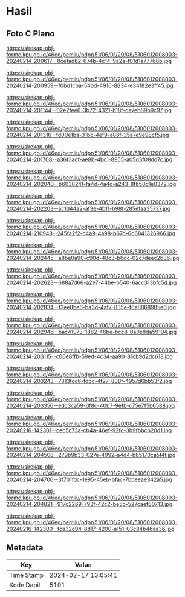 # Hasil

## Foto C Plano

https://sirekap-obj-formc.kpu.go.id/46ed/pemilu/pdpr/51/06/01/20/08/5106012008003-20240214-200617--8cefadb2-674b-4c14-9a2a-f01d1a77768b.jpg

https://sirekap-obj-formc.kpu.go.id/46ed/pemilu/pdpr/51/06/01/20/08/5106012008003-20240214-200959--f0bd1cba-54bd-4916-8834-e34f82e3ff45.jpg

https://sirekap-obj-formc.kpu.go.id/46ed/pemilu/pdpr/51/06/01/20/08/5106012008003-20240214-201144--02e2fee6-3b72-4321-b18f-da7eb69b9c97.jpg

https://sirekap-obj-formc.kpu.go.id/46ed/pemilu/pdpr/51/06/01/20/08/5106012008003-20240214-201316--fd00e1ba-31bc-4ef9-a88f-35a7e9e98cf5.jpg

https://sirekap-obj-formc.kpu.go.id/46ed/pemilu/pdpr/51/06/01/20/08/5106012008003-20240214-201708--a36f3acf-ae8b-4bc1-8955-a05d3f08dd7c.jpg

https://sirekap-obj-formc.kpu.go.id/46ed/pemilu/pdpr/51/06/01/20/08/5106012008003-20240214-202040--b603824f-fa4d-4a4d-a243-8fb58d1e0372.jpg

https://sirekap-obj-formc.kpu.go.id/46ed/pemilu/pdpr/51/06/01/20/08/5106012008003-20240214-202203--ac1d44a2-af3e-4b11-b98f-285efaa35737.jpg

https://sirekap-obj-formc.kpu.go.id/46ed/pemilu/pdpr/51/06/01/20/08/5106012008003-20240214-210948--245fa2f2-c4a9-4a98-b67d-6d6841326966.jpg

https://sirekap-obj-formc.kpu.go.id/46ed/pemilu/pdpr/51/06/01/20/08/5106012008003-20240214-202445--a8ba0a90-c90d-48c3-b6dc-02c7deec2b36.jpg

https://sirekap-obj-formc.kpu.go.id/46ed/pemilu/pdpr/51/06/01/20/08/5106012008003-20240214-202623--688a7d66-a2e7-44be-b540-6acc313bfc5d.jpg

https://sirekap-obj-formc.kpu.go.id/46ed/pemilu/pdpr/51/06/01/20/08/5106012008003-20240214-202834--f3ee8be6-ba3d-4af7-835e-f6a8868985e6.jpg

https://sirekap-obj-formc.kpu.go.id/46ed/pemilu/pdpr/51/06/01/20/08/5106012008003-20240214-202946--bac41073-1882-46be-bcc8-0a0e8da59104.jpg

https://sirekap-obj-formc.kpu.go.id/46ed/pemilu/pdpr/51/06/01/20/08/5106012008003-20240214-203115--c00e8ffb-59ed-4c34-aa90-81cb9d2dc618.jpg

https://sirekap-obj-formc.kpu.go.id/46ed/pemilu/pdpr/51/06/01/20/08/5106012008003-20240214-203243--7313fcc6-fdbc-4f27-808f-4957d6bb53f2.jpg

https://sirekap-obj-formc.kpu.go.id/46ed/pemilu/pdpr/51/06/01/20/08/5106012008003-20240214-203356--edc3ca59-df8c-40b7-9efb-c75e7f5b6588.jpg

https://sirekap-obj-formc.kpu.go.id/46ed/pemilu/pdpr/51/06/01/20/08/5106012008003-20240216-142301--cec5c73a-cb4a-46ef-92fc-3b9fbbcb20d1.jpg

https://sirekap-obj-formc.kpu.go.id/46ed/pemilu/pdpr/51/06/01/20/08/5106012008003-20240214-204508--279b9b33-027e-4992-a4d4-b85170ca5f4f.jpg

https://sirekap-obj-formc.kpu.go.id/46ed/pemilu/pdpr/51/06/01/20/08/5106012008003-20240214-204706--3f701fdc-1e95-45eb-bfac-7bbeeae342a5.jpg

https://sirekap-obj-formc.kpu.go.id/46ed/pemilu/pdpr/51/06/01/20/08/5106012008003-20240214-204821--917c2269-793f-42c2-be5b-527caef60713.jpg

https://sirekap-obj-formc.kpu.go.id/46ed/pemilu/pdpr/51/06/01/20/08/5106012008003-20240216-142300--fca32c94-8d17-4200-a151-03c84b46aa36.jpg


## Metadata

| Key        | Value               |
| ---------- | ------------------- |
| Time Stamp | 2024-02-17 13:05:41 |
| Kode Dapil | 5101                |



